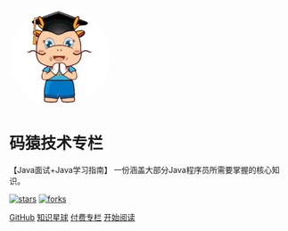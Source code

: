 
<img width="180px" style="border-radius: 50%" bor src="logo.jpg">

# 码猿技术专栏

【Java面试+Java学习指南】 一份涵盖大部分Java程序员所需要掌握的核心知识。

[![stars](https://badgen.net/github/stars/Q-Angelo/Nodejs-Roadmap?icon=github&color=4ab8a1)](https://github.com/chenjiabing666/JavaFamily) [![forks](https://badgen.net/github/forks/Q-Angelo/Nodejs-Roadmap?icon=github&color=4ab8a1)](https://github.com/chenjiabing666/JavaFamily)


[GitHub](<https://github.com/chenjiabing666/JavaFamily>)
[知识星球](https://github.com/chenjiabing666/JavaFamily)
[付费专栏](Spring-Cloud-Alibaba实战/Spring-Cloud-Alibaba实战.md)
[开始阅读](README.md)



